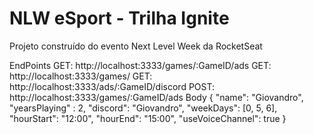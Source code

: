 # NLW eSport - Trilha Ignite

Projeto construído do evento Next Level Week da RocketSeat

EndPoints
GET: http://localhost:3333/games/:GameID/ads
GET: http://localhost:3333/games/
GET: http://localhost:3333/ads/:GameID/discord
POST: http://localhost:3333/games/:GameID/ads
Body
{
    "name": "Giovandro",
    "yearsPlaying" : 2,
    "discord": "Giovandro",
    "weekDays": [0, 5, 6],
    "hourStart": "12:00",
    "hourEnd": "15:00",
    "useVoiceChannel": true
}